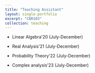 ```yaml
---
title: "Teaching Assistant"
layout: single-portfolio
excerpt: "CBR103"
collection: teaching
---
```


* Linear Algebra'20 (July-December)

* Real Analysis'21 (July-December)

* Probability Theory'22 (July-December)

* Complex analysis'23 (July-December)




